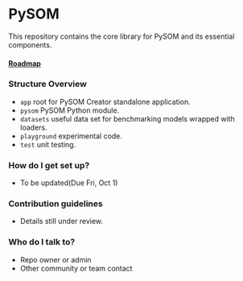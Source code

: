 # PySOM #

This repository contains the core library for PySOM and its essential components. 

#### [Roadmap](https://christopher-irving.atlassian.net/jira/software/projects/DSD/boards/2/roadmap?shared=&atlOrigin=eyJpIjoiMGZmZDdmZjRiMGY2NDc3OWJiZTg2YmZmMjM4NDIyNTUiLCJwIjoiaiJ9)

### Structure Overview ###

* `app` root for PySOM Creator standalone application.
* `pysom` PySOM Python module.
* `datasets` useful data set for benchmarking models wrapped with loaders.
* `playground` experimental code.
* `test` unit testing.

### How do I get set up? ###

* To be updated(Due Fri, Oct 1)

### Contribution guidelines ###

* Details still under review.

### Who do I talk to? ###

* Repo owner or admin
* Other community or team contact